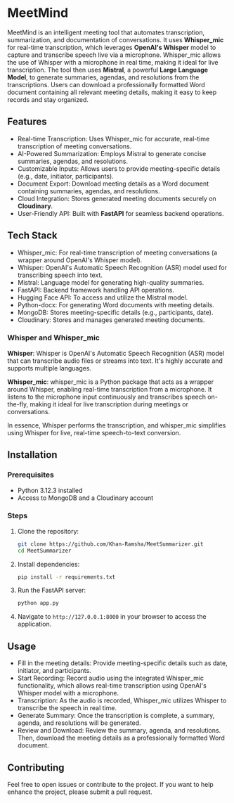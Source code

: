 
# MeetMind

MeetMind is an intelligent meeting tool that automates transcription, summarization, and documentation of conversations. It uses **Whisper_mic** for real-time transcription, which leverages **OpenAI's Whisper** model to capture and transcribe speech live via a microphone. Whisper_mic allows the use of Whisper with a microphone in real time, making it ideal for live transcription. The tool then uses **Mistral**, a powerful **Large Language Model**, to generate summaries, agendas, and resolutions from the transcriptions. Users can download a professionally formatted Word document containing all relevant meeting details, making it easy to keep records and stay organized.

##  Features
- Real-time Transcription: Uses Whisper_mic for accurate, real-time transcription of meeting conversations.
- AI-Powered Summarization: Employs Mistral to generate concise summaries, agendas, and resolutions.
- Customizable Inputs: Allows users to provide meeting-specific details (e.g., date, initiator, participants).
- Document Export: Download meeting details as a Word document containing summaries, agendas, and resolutions.
- Cloud Integration: Stores generated meeting documents securely on **Cloudinary**.
- User-Friendly API: Built with **FastAPI** for seamless backend operations.

## Tech Stack
- Whisper_mic: For real-time transcription of meeting conversations (a wrapper around OpenAI's Whisper model).
- Whisper: OpenAI's Automatic Speech Recognition (ASR) model used for transcribing speech into text.
- Mistral: Language model for generating high-quality summaries.
- FastAPI: Backend framework handling API operations.
- Hugging Face API: To access and utilize the Mistral model.
- Python-docx: For generating Word documents with meeting details.
- MongoDB: Stores meeting-specific details (e.g., participants, date).
- Cloudinary: Stores and manages generated meeting documents.

### Whisper and Whisper_mic
**Whisper**: Whisper is OpenAI's Automatic Speech Recognition (ASR) model that can transcribe audio files or streams into text. It's highly accurate and supports multiple languages.

**Whisper_mic**: whisper_mic is a Python package that acts as a wrapper around Whisper, enabling real-time transcription from a microphone. It listens to the microphone input continuously and transcribes speech on-the-fly, making it ideal for live transcription during meetings or conversations.

In essence, Whisper performs the transcription, and whisper_mic simplifies using Whisper for live, real-time speech-to-text conversion.

## Installation
### Prerequisites
- Python 3.12.3 installed
- Access to MongoDB and a Cloudinary account
  
### Steps
1. Clone the repository:
    ```bash
    git clone https://github.com/Khan-Ramsha/MeetSummarizer.git
    cd MeetSummarizer
    ```

2. Install dependencies:
    ```bash
    pip install -r requirements.txt
    ```

3. Run the FastAPI server:
    ```bash
    python app.py
    ```

4. Navigate to `http://127.0.0.1:8000` in your browser to access the application.

## Usage

- Fill in the meeting details: Provide meeting-specific details such as date, initiator, and participants.
- Start Recording: Record audio using the integrated Whisper_mic functionality, which allows real-time transcription using OpenAI's Whisper model with a microphone.
- Transcription: As the audio is recorded, Whisper_mic utilizes Whisper to transcribe the speech in real time.
- Generate Summary: Once the transcription is complete, a summary, agenda, and resolutions will be generated.
- Review and Download: Review the summary, agenda, and resolutions. Then, download the meeting details as a professionally formatted Word document.

## Contributing

Feel free to open issues or contribute to the project. If you want to help enhance the project, please submit a pull request.
